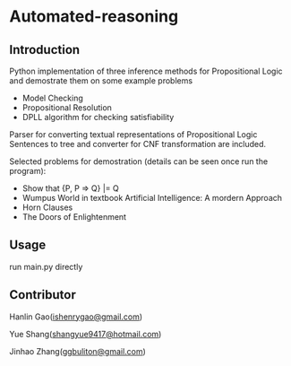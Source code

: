 # Automated-reasoning
## Introduction
Python implementation of three inference methods for Propositional Logic and demostrate them on some example problems
* Model Checking
* Propositional Resolution
* DPLL algorithm for checking satisfiability
  
Parser for converting textual representations of Propositional Logic Sentences to tree and converter for CNF transformation are included.

Selected problems for demostration
(details can be seen once run the program):
* Show that {P, P => Q} |= Q
* Wumpus World in textbook Artificial Intelligence: A mordern Approach
* Horn Clauses
* The Doors of Enlightenment
## Usage
run main.py directly
## Contributor
Hanlin Gao(ishenrygao@gmail.com)

Yue Shang(shangyue9417@hotmail.com)

Jinhao Zhang(ggbuliton@gmail.com)